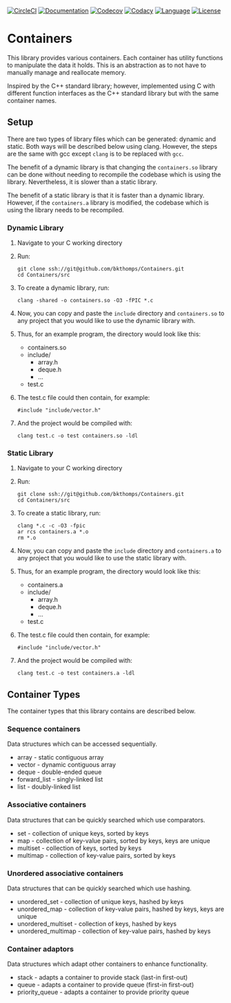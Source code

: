 [![CircleCI](https://circleci.com/gh/bkthomps/Containers/tree/master.svg?style=shield)](https://circleci.com/gh/bkthomps/Containers/tree/master)
[![Documentation](https://codedocs.xyz/bkthomps/Containers.svg)](https://codedocs.xyz/bkthomps/Containers/)
[![Codecov](https://codecov.io/gh/bkthomps/Containers/branch/master/graph/badge.svg)](https://codecov.io/gh/bkthomps/Containers)
[![Codacy](https://api.codacy.com/project/badge/Grade/be77f904a65b4bd0b991df85e6cb37f0)](https://www.codacy.com/app/bkthomps/Containers?utm_source=github.com&amp;utm_medium=referral&amp;utm_content=bkthomps/Containers&amp;utm_campaign=Badge_Grade)
[![Language](https://img.shields.io/badge/language-C89+-orange.svg)](https://en.wikipedia.org/wiki/C_(programming_language))
[![License](https://img.shields.io/badge/license-MIT-blue.svg)](https://github.com/bkthomps/Containers/blob/master/LICENSE)

# Containers
This library provides various containers. Each container has utility functions to manipulate the data it holds. This is an abstraction as to not have to manually manage and reallocate memory. 

Inspired by the C++ standard library; however, implemented using C with different function interfaces as the C++ standard library but with the same container names.

## Setup
There are two types of library files which can be generated: dynamic and static. Both ways will be described below using clang. However, the steps are the same with gcc except `clang` is to be replaced with `gcc`.

The benefit of a dynamic library is that changing the `containers.so` library can be done without needing to recompile the codebase which is using the library. Nevertheless, it is slower than a static library.

The benefit of a static library is that it is faster than a dynamic library. However, if the `containers.a` library is modified, the codebase which is using the library needs to be recompiled.

### Dynamic Library

1. Navigate to your C working directory

2. Run:
   ```
   git clone ssh://git@github.com/bkthomps/Containers.git
   cd Containers/src
   ```

3. To create a dynamic library, run:
   ```
   clang -shared -o containers.so -O3 -fPIC *.c
   ```

4. Now, you can copy and paste the `include` directory and `containers.so` to any project that you would like to use the dynamic library with.

5. Thus, for an example program, the directory would look like this:
    * containers.so
    * include/
      * array.h
      * deque.h
      * ...
    * test.c

6. The test.c file could then contain, for example:
   ```
   #include "include/vector.h"
   ```

7. And the project would be compiled with:
   ```
   clang test.c -o test containers.so -ldl
   ```

### Static Library

1. Navigate to your C working directory

2. Run:
   ```
   git clone ssh://git@github.com/bkthomps/Containers.git
   cd Containers/src
   ```

3. To create a static library, run:
   ```
   clang *.c -c -O3 -fpic
   ar rcs containers.a *.o
   rm *.o
   ```

4. Now, you can copy and paste the `include` directory and `containers.a` to any project that you would like to use the static library with.

5. Thus, for an example program, the directory would look like this:
    * containers.a
    * include/
      * array.h
      * deque.h
      * ...
    * test.c

6. The test.c file could then contain, for example:
   ```
   #include "include/vector.h"
   ```

7. And the project would be compiled with:
   ```
   clang test.c -o test containers.a -ldl
   ```

## Container Types
The container types that this library contains are described below.

### Sequence containers
Data structures which can be accessed sequentially.
* array - static contiguous array
* vector - dynamic contiguous array
* deque - double-ended queue
* forward_list - singly-linked list
* list - doubly-linked list

### Associative containers
Data structures that can be quickly searched which use comparators.
* set - collection of unique keys, sorted by keys
* map - collection of key-value pairs, sorted by keys, keys are unique
* multiset - collection of keys, sorted by keys
* multimap - collection of key-value pairs, sorted by keys

### Unordered associative containers
Data structures that can be quickly searched which use hashing.
* unordered_set - collection of unique keys, hashed by keys
* unordered_map - collection of key-value pairs, hashed by keys, keys are unique
* unordered_multiset - collection of keys, hashed by keys
* unordered_multimap - collection of key-value pairs, hashed by keys

### Container adaptors
Data structures which adapt other containers to enhance functionality.
* stack - adapts a container to provide stack (last-in first-out)
* queue - adapts a container to provide queue (first-in first-out)
* priority_queue - adapts a container to provide priority queue

